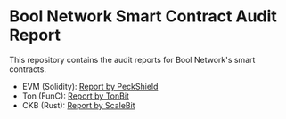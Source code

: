 # Bool Network Smart Contract Audit Report

This repository contains the audit reports for Bool Network's smart contracts.

* EVM (Solidity): [Report by PeckShield](https://github.com/boolnetwork/audit-reports/blob/main/reports/EVM%20Audit%20Report.pdf)
* Ton (FunC): [Report by TonBit](https://github.com/boolnetwork/audit-reports/blob/main/reports/Ton%20Audit%20Report.pdf)
* CKB (Rust): [Report by ScaleBit](https://github.com/boolnetwork/audit-reports/blob/main/reports/CKB%20Audit%20Report.pdf)